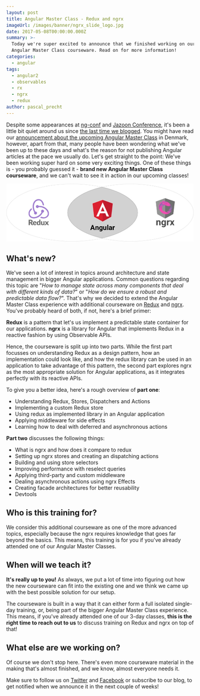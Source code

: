 ```yaml
---
layout: post
title: Angular Master Class - Redux and ngrx
imageUrl: /images/banner/ngrx_slide_logo.jpg
date: 2017-05-08T00:00:00.000Z
summary: >-
  Today we're super excited to announce that we finished working on our new
  Angular Master Class courseware. Read on for more information!
categories:
  - angular
tags:
  - angular2
  - observables
  - rx
  - ngrx
  - redux
author: pascal_precht
---
```


Despite some appearances at [ng-conf](https://www.ng-conf.org/) and [Jazoon Conference](http://jazoon.com/), it's been a little bit quiet around us since [the last time we blogged](/angular/2017/02/27/three-things-you-didnt-know-about-the-async-pipe.html). You might have read our [announcement about the upcoming Angular Master Class](/announcements/2017/05/05/announcing-angular-master-class-in-denmark.html) in Denmark, however, apart from that, many people have been wondering what we've been up to these days and what's the reason for not publishing Angular articles at the pace we usually do. Let's get straight to the point: We've been working super hard on some very exciting things. One of these things is - you probably guessed it - **brand new Angular Master Class courseware**, and we can't wait to see it in action in our upcoming classes!

<img src="/images/banner/ngrx_slide_logo.jpg" alt="Redux and ngrx banner">

## What's new?

We've seen a lot of interest in topics around architecture and state management in bigger Angular applications. Common questions regarding this topic are "*How to manage state across many components that deal with different kinds of data?*" or "*How do we ensure a robust and predictable data flow?*". That's why we decided to extend the Angular Master Class experience with additional courseware on [Redux](http://redux.js.org/) and [ngrx](https://github.com/ngrx). You've probably heard of both, if not, here's a brief primer:

**Redux** is a pattern that let's us implement a predictable state container for our applications. **ngrx** is a library for Angular that implements Redux in a reactive fashion by using Observable APIs.

Hence, the courseware is split up into two parts. While the first part focusses on understanding Redux as a design pattern, how an implementation could look like, and how the redux library can be used in an application to take advantage of this pattern, the second part explores ngrx as the most appropriate solution for Angular applications, as it integrates perfectly with its reactive APIs.

To give you a better idea, here's a rough overview of **part one**:

- Understanding Redux, Stores, Dispatchers and Actions
- Implementing a custom Redux store
- Using redux as implemented library in an Angular application
- Applying middleware for side effects
- Learning how to deal with deferred and asynchronous actions

**Part two** discusses the following things:

- What is ngrx and how does it compare to redux
- Setting up ngrx stores and creating an dispatching actions
- Building and using store selectors
- Improving performance with reselect queries
- Applying third-party and custom middleware
- Dealing asynchronous actions using ngrx Effects
- Creating facade architectures for better reusability
- Devtools

## Who is this training for?

We consider this additional courseware as one of the more advanced topics, especially because the ngrx requires knowledge that goes far beyond the basics. This means, this training is for you if you've already attended one of our Angular Master Classes.

## When will we teach it?

**It's really up to you!** As always, we put a lot of time into figuring out how the new courseware can fit into the existing one and we think we came up with the best possible solution for our setup.

The courseware is built in a way that it can either form a full isolated single-day training, or, being part of the bigger Angular Master Class experience. This means, if you've already attended one of our 3-day classes, **this is the right time to reach out to us** to discuss training on Redux and ngrx on top of that!

## What else are we working on?

Of course we don't stop here. There's even more courseware material in the making that's almost finished, and we know, almost everyone needs it.

Make sure to follow us on [Twitter](http://twitter.com/thoughtram) and [Facebook](http://facebook.com/thoughtram) or subscribe to our blog, to get notified when we announce it in the next couple of weeks!
